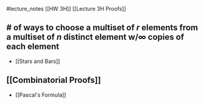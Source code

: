 #lecture_notes [[HW 3H]] [[Lecture 3H Proofs]]

## # of ways to choose a multiset of $r$ elements from a multiset of $n$ distinct element w/$\infty$ copies of each element 
- [[Stars and Bars]] 

## [[Combinatorial Proofs]]
- [[Pascal's Formula]] 